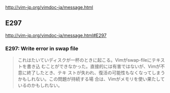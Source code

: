 
http://vim-jp.org/vimdoc-ja/message.html


E297
----------------

http://vim-jp.org/vimdoc-ja/message.html#E297


### E297: Write error in swap file

>これはたいていディスクが一杯のときに起こる。Vimがswap-fileにテキストを書き込
むことができなかった。直接的には有害ではないが、Vimが不意に終了したとき、テキ
ストが失われ、復活の可能性もなくなってしまうかもしれない。この問題が持続する場
合は、Vimがメモリを使い果たしているのかもしれない。
